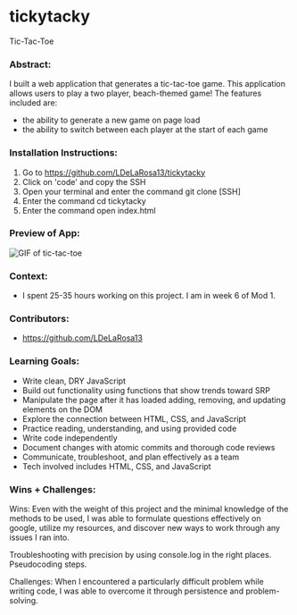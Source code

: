 # tickytacky
Tic-Tac-Toe
### Abstract:
 I built a web application that generates a tic-tac-toe game. This application allows users to play a two player, beach-themed game! The features included are:

- the ability to generate a new game on page load
- the ability to switch between each player at the start of each game

### Installation Instructions:
1. Go to https://github.com/LDeLaRosa13/tickytacky
2. Click on 'code' and copy the SSH
3. Open your terminal and enter the command git clone [SSH]
4. Enter the command cd tickytacky
5. Enter the command open index.html


### Preview of App:
![GIF of tic-tac-toe](https://media.giphy.com/media/v1.Y2lkPTc5MGI3NjExZThhZTdlOTAwNjc2ZWFjZGRlMDhhYzlkNGU4ZWRiNzFmNTlkMWE1NSZlcD12MV9pbnRlcm5hbF9naWZzX2dpZklkJmN0PWc/nhq8PkrqBwC31jbROi/giphy.gif)


### Context:
- I spent 25-35 hours working on this project. I am in week 6 of Mod 1.

### Contributors:
- https://github.com/LDeLaRosa13

### Learning Goals:
- Write clean, DRY JavaScript
- Build out functionality using functions that show trends toward SRP
- Manipulate the page after it has loaded adding, removing, and updating elements on the DOM
- Explore the connection between HTML, CSS, and JavaScript
- Practice reading, understanding, and using provided code
- Write code independently
- Document changes with atomic commits and thorough code reviews
- Communicate, troubleshoot, and plan effectively as a team
- Tech involved includes HTML, CSS, and JavaScript

### Wins + Challenges:
Wins: Even with the weight of this project and the minimal knowledge of the methods to be used, I was able to formulate questions effectively on google, utilize my resources, and discover new ways to work through any issues I ran into.

Troubleshooting with precision by using console.log in the right places. Pseudocoding steps.

Challenges: When I encountered a particularly difficult problem while writing code, I was able to overcome it through persistence and problem-solving.
